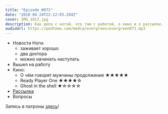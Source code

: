```yaml
---
title: "Episode #071"
date: "2018-04-24T22:12:03.284Z"
cover: IMG_1817.jpg
description: Как дела с ногой, что там с работой, о кино и о рассылке.
audioUrl: https://podtema.com/media/evergreen/evergreen071.mp3
---
```


- Новости Ноги:
    - заживает хорошо
    - два доктора
    - можно начинать наступать
- Вышел на работу
- Кино:
    - О чём говорят мужчины продолжение ★★★★★
    - Ready Player One ★★★★☆
    - Ghost in the shell ★☆☆☆☆
- [Рассылка](https://letter.rosnovsky.us)
- Вопросы

Запись в патроны [здесь](https://patreon.com/podtema)!